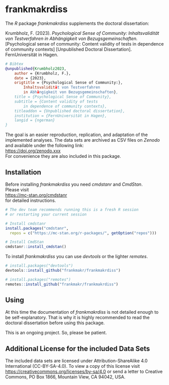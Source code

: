 
# frankmakrdiss

The *R* package *frankmakrdiss* supplements the doctoral dissertation:

Krumbholz, F. (2023). *Psychological Sense of Community:*
*Inhaltsvalidität von Testverfahren in Abhängigkeit von
Bezugsgemeinschaften.* \[Psychological sense of community: Content
validity of tests in dependence of community contexts\] \[Unpublished
Doctoral Dissertation\]. FernUniversität in Hagen.

``` bibtex
# Bibtex
@unpublished{Krumbholz2023,
    author = {Krumbholz, F.},
    date = {2023},
    origtitle = {Psychological Sense of Community:},
        Inhaltsvalidität von Testverfahren
        in Abhängigkeit von Bezugsgemeinschaften},
    title = {Psychological Sense of Community},
    subtitle = {Content validity of tests
        in dependence of community contexts},
    titleaddon = {Unpublished doctoral dissertation},
    institution = {FernUniversität in Hagen},
    langid = {ngerman}
}
```

The goal is an easier reproduction, replication, and adaptation of the
implemented analyses. The data sets are archived as CSV files on
*Zenodo* and available under the following link:  
<https://doi.org/zenodo.xxx>  
For convenience they are also included in this package.

## Installation

Before installing *frankmakrdiss* you need *cmdstanr* and *CmdStan*.  
Please visit  
<https://mc-stan.org/cmdstanr>  
for detailed instructions.

``` r
# The dev team recommends running this is a fresh R session
# or restarting your current session

# Install cmdstanr
install.packages("cmdstanr",
  repos = c("https://mc-stan.org/r-packages/", getOption("repos")))

# Install CmdStan
cmdstanr::install_cmdstan()
```

To install *frankmakrdiss* you can use *devtools* or the lighter
*remotes*.

``` r
# install.packages("devtools")
devtools::install_github("frankmakr/frankmakrdiss")

# install.packages("remotes")
remotes::install_github("frankmakr/frankmakrdiss")
```

## Using

At this time the documentation of *frankmakrdiss* is not detailed enough
to be self-explanatory. That is why it is highly recommended to read the
doctoral dissertation before using this package.

This is an ongoing project. So, please be patient.

## Additional License for the included Data Sets

The included data sets are licensed under Attribution-ShareAlike 4.0
International (CC-BY-SA-4.0). To view a copy of this license visit
<https://creativecommons.org/licenses/by-sa/4.0> or send a letter to
Creative Commons, PO Box 1866, Mountain View, CA 94042, USA.
